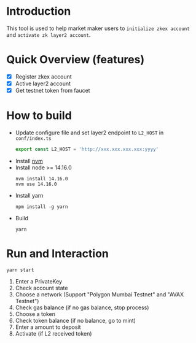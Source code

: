 # Introduction

This tool is used to help market maker users to `initialize zkex account` and `activate zk layer2 account`.

# Quick Overview (features)

- [x] Register zkex account
- [x] Active layer2 account
- [x] Get testnet token from faucet

# How to build
  * Update configure file and set layer2 endpoint to `L2_HOST` in `conf/index.ts`
    ```javascript
    export const L2_HOST = 'http://xxx.xxx.xxx.xxx:yyyy'
    ```
  * Install [nvm](https://github.com/nvm-sh/nvm)
  * Install node >= 14.16.0
    ```shell
    nvm install 14.16.0
    nvm use 14.16.0
    ```
  * Install yarn
    ```shell
    npm install -g yarn
    ```
  * Build
    ```shell
    yarn 
    ```

# Run and Interaction
  ```shell
  yarn start
  ```

  1. Enter a PrivateKey
  2. Check account state
  3. Choose a network (Support "Polygon Mumbai Testnet" and "AVAX Testnet")
  4. Check gas balance (if no gas balance, stop process)
  5. Choose a token
  6. Check token balance (if no balance, go to mint)
  7. Enter a amount to deposit
  8. Activate (if L2 received token)

